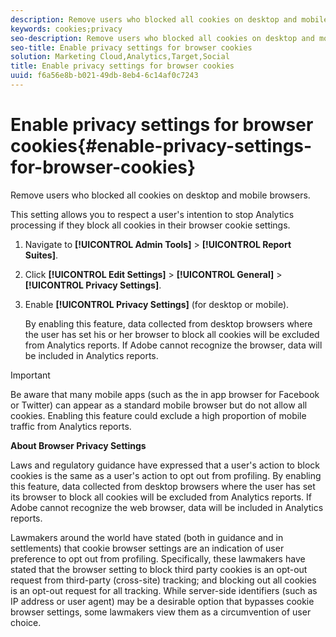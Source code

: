 ```yaml
---
description: Remove users who blocked all cookies on desktop and mobile browsers.
keywords: cookies;privacy
seo-description: Remove users who blocked all cookies on desktop and mobile browsers.
seo-title: Enable privacy settings for browser cookies
solution: Marketing Cloud,Analytics,Target,Social
title: Enable privacy settings for browser cookies
uuid: f6a56e8b-b021-49db-8eb4-6c14af0c7243
---
```


# Enable privacy settings for browser cookies{#enable-privacy-settings-for-browser-cookies}

Remove users who blocked all cookies on desktop and mobile browsers.

 This setting allows you to respect a user's intention to stop Analytics processing if they block all cookies in their browser cookie settings.

1. Navigate to **[!UICONTROL Admin Tools]** > **[!UICONTROL Report Suites]**. 
1. Click **[!UICONTROL Edit Settings]** > **[!UICONTROL General]** > **[!UICONTROL Privacy Settings]**. 
1. Enable **[!UICONTROL Privacy Settings]** (for desktop or mobile).

   By enabling this feature, data collected from desktop browsers where the user has set his or her browser to block all cookies will be excluded from Analytics reports. If Adobe cannot recognize the browser, data will be included in Analytics reports.

>[!IMPORTANT]
>
>Be aware that many mobile apps (such as the in app browser for Facebook or Twitter) can appear as a standard mobile browser but do not allow all cookies. Enabling this feature could exclude a high proportion of mobile traffic from Analytics reports.

**About Browser Privacy Settings**

Laws and regulatory guidance have expressed that a user's action to block cookies is the same as a user's action to opt out from profiling. By enabling this feature, data collected from desktop browsers where the user has set its browser to block all cookies will be excluded from Analytics reports. If Adobe cannot recognize the web browser, data will be included in Analytics reports.

Lawmakers around the world have stated (both in guidance and in settlements) that cookie browser settings are an indication of user preference to opt out from profiling. Specifically, these lawmakers have stated that the browser setting to block third party cookies is an opt-out request from third-party (cross-site) tracking; and blocking out all cookies is an opt-out request for all tracking. While server-side identifiers (such as IP address or user agent) may be a desirable option that bypasses cookie browser settings, some lawmakers view them as a circumvention of user choice.